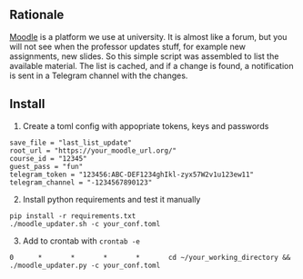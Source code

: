## Rationale
[Moodle](https://moodle.org) is a platform we use at university. It is almost like a forum, but you will not see when the professor updates stuff, for example new assignments, new slides.
So this simple script was assembled to list the available material. The list is cached, and if a change is found, a notification is sent in a Telegram channel with the changes.

## Install

1. Create a toml config with appopriate tokens, keys and passwords

```
save_file = "last_list_update"
root_url = "https://your_moodle_url.org/"
course_id = "12345"
guest_pass = "fun"
telegram_token = "123456:ABC-DEF1234ghIkl-zyx57W2v1u123ew11"
telegram_channel = "-1234567890123"
```

2. Install python requirements and test it manually

```
pip install -r requirements.txt
./moodle_updater.sh -c your_conf.toml
```

3. Add to crontab with `crontab -e`
```
0      *       *       *       *       cd ~/your_working_directory && ./moodle_updater.py -c your_conf.toml
```
